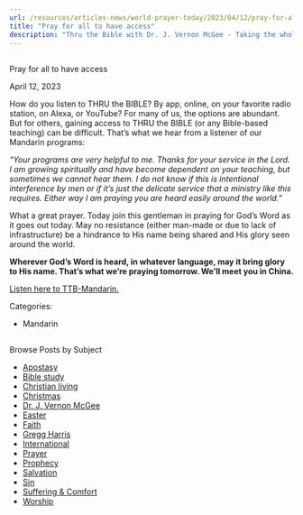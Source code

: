 ```yaml
---
url: /resources/articles-news/world-prayer-today/2023/04/12/pray-for-all-to-have-access
title: "Pray for all to have access"
description: "Thru the Bible with Dr. J. Vernon McGee - Taking the whole Word to the whole world"
---
```







## 
 Pray for all to have access


April 12, 2023
![]()




How do you listen to THRU the BIBLE? By app, online, on your favorite radio station, on Alexa, or YouTube? For many of us, the options are abundant. But for others, gaining access to THRU the BIBLE (or any Bible-based teaching) can be difficult. That’s what we hear from a listener of our Mandarin programs:

*“Your programs are very helpful to me. Thanks for your service in the Lord. I am growing spiritually and have become dependent on your teaching, but sometimes we cannot hear them. I do not know if this is intentional interference by men or if it’s just the delicate service that a ministry like this requires. Either way I am praying you are heard easily around the world.”*

What a great prayer. Today join this gentleman in praying for God’s Word as it goes out today. May no resistance (either man-made or due to lack of infrastructure) be a hindrance to His name being shared and His glory seen around the world. 

**Wherever God’s Word is heard, in whatever language, may it bring glory to His name. That’s what we’re praying tomorrow. We’ll meet you in China.**

[Listen here to TTB-Mandarin.](https://ttb.twr.org/home/day,935/language,CMN)



Categories: 


* Mandarin









## 
 Browse Posts by Subject


* [Apostasy](/resources/articles-news/-in-tags/tags/Apostasy)
* [Bible study](/resources/articles-news/-in-tags/tags/Bible-study)
* [Christian living](/resources/articles-news/-in-tags/tags/Christian-living)
* [Christmas](/resources/articles-news/-in-tags/tags/Christmas)
* [Dr. J. Vernon McGee](/resources/articles-news/-in-tags/tags/Dr-J-Vernon-McGee)
* [Easter](/resources/articles-news/-in-tags/tags/easter)
* [Faith](/resources/articles-news/-in-tags/tags/Faith)
* [Gregg Harris](/resources/articles-news/-in-tags/tags/Gregg-Harris)
* [International](/resources/articles-news/-in-tags/tags/International)
* [Prayer](/resources/articles-news/-in-tags/tags/prayer)
* [Prophecy](/resources/articles-news/-in-tags/tags/Prophecy)
* [Salvation](/resources/articles-news/-in-tags/tags/Salvation)
* [Sin](/resources/articles-news/-in-tags/tags/sin)
* [Suffering & Comfort](/resources/articles-news/-in-tags/tags/Suffering-Comfort)
* [Worship](/resources/articles-news/-in-tags/tags/worship)






